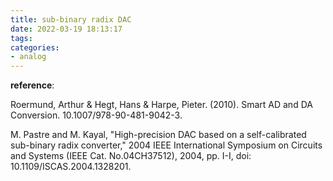 ```yaml
---
title: sub-binary radix DAC
date: 2022-03-19 18:13:17
tags:
categories:
- analog
---
```




**reference**:

Roermund, Arthur & Hegt, Hans & Harpe, Pieter. (2010). Smart AD and DA Conversion. 10.1007/978-90-481-9042-3.

M. Pastre and M. Kayal, "High-precision DAC based on a self-calibrated sub-binary radix converter," 2004 IEEE International Symposium on Circuits and Systems (IEEE Cat. No.04CH37512), 2004, pp. I-I, doi: 10.1109/ISCAS.2004.1328201.
